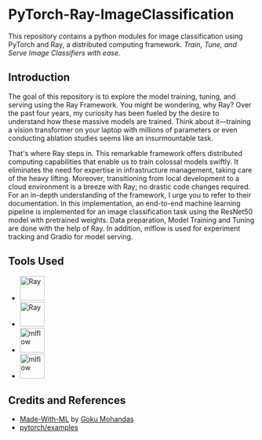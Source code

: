 # PyTorch-Ray-ImageClassification
This repository contains a python modules for image classification using PyTorch and Ray, a distributed computing framework. *Train, Tune, and Serve Image Classifiers with ease.*

## Introduction
The goal of this repository is to explore the model training, tuning, and serving using the Ray Framework. You might be wondering, why Ray? Over the past four years, my curiosity has been fueled by the desire to understand how these massive models are trained. Think about it&mdash;training a vision transformer on your laptop with millions of parameters or even conducting ablation studies seems like an insurmountable task.

That's where Ray steps in. This remarkable framework offers distributed computing capabilities that enable us to train colossal models swiftly. It eliminates the need for expertise in infrastructure management, taking care of the heavy lifting. Moreover, transitioning from local development to a cloud environment is a breeze with Ray; no drastic code changes required. For an in-depth understanding of the framework, I urge you to refer to their documentation.  In this implementation, an end-to-end machine learning pipeline is implemented for an image classification task using the ResNet50 model with pretrained weights. Data preparation, Model Training and Tuning are done with the help of Ray. In addition, mlflow is used for experiment tracking and Gradio for model serving.

## Tools Used

- <img src="https://avatars.githubusercontent.com/u/21003710?s=48&v=4" alt="Ray" width="50"/>
- <img src="https://avatars.githubusercontent.com/u/22125274?s=48&v=4" alt="Ray" width="50"/>
- <img src="https://avatars.githubusercontent.com/u/39938107?s=200&v=4" alt="mlflow" width="50"/>
- <img src="https://avatars.githubusercontent.com/u/51063788?s=48&v=4" alt="mlflow" width="50"/> 


## Credits and References
- [Made-With-ML](https://github.com/GokuMohandas/Made-With-ML) by [Goku Mohandas](https://www.linkedin.com/in/goku/)
- [pytorch/examples](https://github.com/pytorch/examples)

